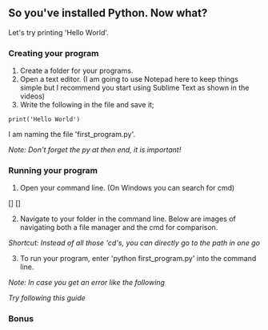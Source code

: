 ## So you've installed Python. Now what?

Let's try printing 'Hello World'.

### Creating your program
1. Create a folder for your programs.
2. Open a text editor. (I am going to use Notepad here to keep things simple but I recommend you start using Sublime Text as shown in the videos)
3. Write the following in the file and save it;
```
print('Hello World')
```
I am naming the file 'first_program.py'.

*Note: Don't forget the py at then end, it is important!*

### Running your program

1. Open your command line. (On Windows you can search for cmd)

[]
[]

2. Navigate to your folder in the command line. Below are images of navigating both a file manager and the cmd for comparison.

*Shortcut: Instead of all those 'cd's, you can directly go to the path in one go*

3. To run your program, enter 'python first_program.py' into the command line.

*Note: In case you get an error like the following*

*Try following this guide*

### Bonus



